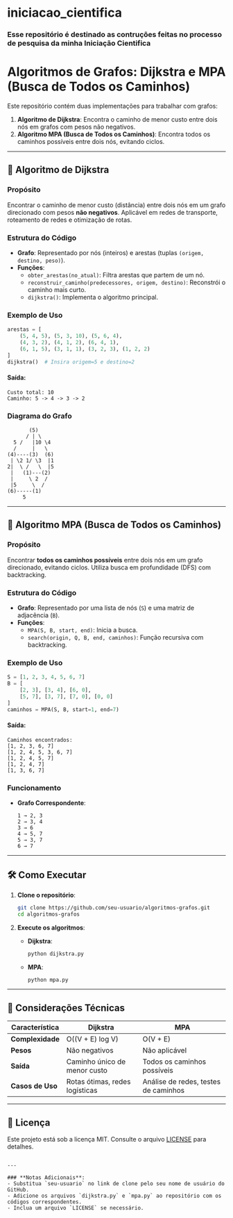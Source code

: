 # iniciacao_cientifica

### Esse repositório é destinado as contruções feitas no processo de pesquisa da minha Iniciação Cientifica

# Algoritmos de Grafos: Dijkstra e MPA (Busca de Todos os Caminhos)

Este repositório contém duas implementações para trabalhar com grafos:
1. **Algoritmo de Dijkstra**: Encontra o caminho de menor custo entre dois nós em grafos com pesos não negativos.
2. **Algoritmo MPA (Busca de Todos os Caminhos)**: Encontra todos os caminhos possíveis entre dois nós, evitando ciclos.

---

## 📌 Algoritmo de Dijkstra

### **Propósito**
Encontrar o caminho de menor custo (distância) entre dois nós em um grafo direcionado com pesos **não negativos**. Aplicável em redes de transporte, roteamento de redes e otimização de rotas.

### **Estrutura do Código**
- **Grafo**: Representado por nós (inteiros) e arestas (tuplas `(origem, destino, peso)`).
- **Funções**:
  - `obter_arestas(no_atual)`: Filtra arestas que partem de um nó.
  - `reconstruir_caminho(predecessores, origem, destino)`: Reconstrói o caminho mais curto.
  - `dijkstra()`: Implementa o algoritmo principal.

### **Exemplo de Uso**
```python
arestas = [
    (5, 4, 5), (5, 3, 10), (5, 6, 4),
    (4, 3, 2), (4, 1, 2), (6, 4, 1),
    (6, 1, 5), (3, 1, 1), (3, 2, 3), (1, 2, 2)
]
dijkstra()  # Insira origem=5 e destino=2
```

#### **Saída**:
```
Custo total: 10
Caminho: 5 -> 4 -> 3 -> 2
```

### **Diagrama do Grafo**
```
       (5)
      / | \
  5 /   |10 \4
  /     |   \
(4)----(3)  (6)
 | \2 1/ \3  |1
2|  \ /   \  |5
 |   (1)---(2)
 |     \ 2  /
 |5     \  /
(6)-----(1)
     5
```

---

## 📌 Algoritmo MPA (Busca de Todos os Caminhos)

### **Propósito**
Encontrar **todos os caminhos possíveis** entre dois nós em um grafo direcionado, evitando ciclos. Utiliza busca em profundidade (DFS) com backtracking.

### **Estrutura do Código**
- **Grafo**: Representado por uma lista de nós (`S`) e uma matriz de adjacência (`B`).
- **Funções**:
  - `MPA(S, B, start, end)`: Inicia a busca.
  - `search(origin, Q, B, end, caminhos)`: Função recursiva com backtracking.

### **Exemplo de Uso**
```python
S = [1, 2, 3, 4, 5, 6, 7]
B = [
    [2, 3], [3, 4], [6, 0],
    [5, 7], [3, 7], [7, 0], [0, 0]
]
caminhos = MPA(S, B, start=1, end=7)
```

#### **Saída**:
```
Caminhos encontrados:
[1, 2, 3, 6, 7]
[1, 2, 4, 5, 3, 6, 7]
[1, 2, 4, 5, 7]
[1, 2, 4, 7]
[1, 3, 6, 7]
```

### **Funcionamento**
- **Grafo Correspondente**:
  ```
  1 → 2, 3
  2 → 3, 4
  3 → 6
  4 → 5, 7
  5 → 3, 7
  6 → 7
  ```

---

## 🛠️ Como Executar
1. **Clone o repositório**:
   ```bash
   git clone https://github.com/seu-usuario/algoritmos-grafos.git
   cd algoritmos-grafos
   ```

2. **Execute os algoritmos**:
   - **Dijkstra**:
     ```python
     python dijkstra.py
     ```
   - **MPA**:
     ```python
     python mpa.py
     ```

---

## 📝 Considerações Técnicas

| **Característica**       | **Dijkstra**                          | **MPA**                              |
|--------------------------|---------------------------------------|--------------------------------------|
| **Complexidade**         | O((V + E) log V)                      | O(V + E)                             |
| **Pesos**                | Não negativos                         | Não aplicável                        |
| **Saída**                | Caminho único de menor custo          | Todos os caminhos possíveis          |
| **Casos de Uso**         | Rotas ótimas, redes logísticas        | Análise de redes, testes de caminhos |

---

## 📄 Licença
Este projeto está sob a licença MIT. Consulte o arquivo [LICENSE](LICENSE) para detalhes.
``` 

--- 

### **Notas Adicionais**:
- Substitua `seu-usuario` no link de clone pelo seu nome de usuário do GitHub.
- Adicione os arquivos `dijkstra.py` e `mpa.py` ao repositório com os códigos correspondentes.
- Inclua um arquivo `LICENSE` se necessário.
